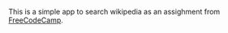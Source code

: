 This is a simple app to search wikipedia as an assighment from [FreeCodeCamp](http://www.freecodecamp.com).

